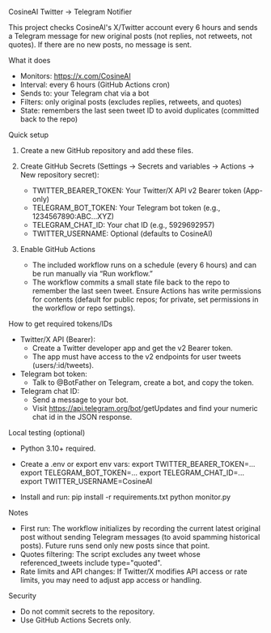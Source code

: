 CosineAI Twitter → Telegram Notifier

This project checks CosineAI's X/Twitter account every 6 hours and sends a Telegram message for new original posts (not replies, not retweets, not quotes). If there are no new posts, no message is sent.

What it does
- Monitors: https://x.com/CosineAI
- Interval: every 6 hours (GitHub Actions cron)
- Sends to: your Telegram chat via a bot
- Filters: only original posts (excludes replies, retweets, and quotes)
- State: remembers the last seen tweet ID to avoid duplicates (committed back to the repo)

Quick setup
1) Create a new GitHub repository and add these files.
2) Create GitHub Secrets (Settings → Secrets and variables → Actions → New repository secret):
   - TWITTER_BEARER_TOKEN: Your Twitter/X API v2 Bearer token (App-only)
   - TELEGRAM_BOT_TOKEN: Your Telegram bot token (e.g., 1234567890:ABC...XYZ)
   - TELEGRAM_CHAT_ID: Your chat ID (e.g., 5929692957)
   - TWITTER_USERNAME: Optional (defaults to CosineAI)

3) Enable GitHub Actions
   - The included workflow runs on a schedule (every 6 hours) and can be run manually via “Run workflow.”
   - The workflow commits a small state file back to the repo to remember the last seen tweet. Ensure Actions has write permissions for contents (default for public repos; for private, set permissions in the workflow or repo settings).

How to get required tokens/IDs
- Twitter/X API (Bearer):
  - Create a Twitter developer app and get the v2 Bearer token.
  - The app must have access to the v2 endpoints for user tweets (users/:id/tweets).
- Telegram bot token:
  - Talk to @BotFather on Telegram, create a bot, and copy the token.
- Telegram chat ID:
  - Send a message to your bot.
  - Visit https://api.telegram.org/bot<TOKEN>/getUpdates and find your numeric chat id in the JSON response.

Local testing (optional)
- Python 3.10+ required.
- Create a .env or export env vars:
  export TWITTER_BEARER_TOKEN=...
  export TELEGRAM_BOT_TOKEN=...
  export TELEGRAM_CHAT_ID=...
  export TWITTER_USERNAME=CosineAI

- Install and run:
  pip install -r requirements.txt
  python monitor.py

Notes
- First run: The workflow initializes by recording the current latest original post without sending Telegram messages (to avoid spamming historical posts). Future runs send only new posts since that point.
- Quotes filtering: The script excludes any tweet whose referenced_tweets include type="quoted".
- Rate limits and API changes: If Twitter/X modifies API access or rate limits, you may need to adjust app access or handling.

Security
- Do not commit secrets to the repository.
- Use GitHub Actions Secrets only.
